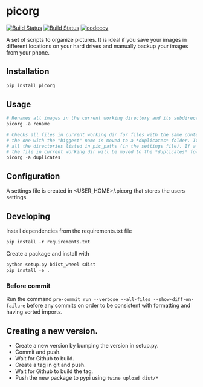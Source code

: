 # picorg
[![Build Status](https://img.shields.io/pypi/v/picorg.svg?style=flat)](https://img.shields.io/pypi/v/picorg.svg?style=flat)
[![Build Status](https://img.shields.io/github/license/frangiz/picorg.svg)](https://img.shields.io/github/license/frangiz/picorg.svg)
[![codecov](https://codecov.io/gh/frangiz/picorg/branch/master/graph/badge.svg?token=D8VG9ENXZ7)](https://codecov.io/gh/frangiz/picorg)

A set of scripts to organize pictures. It is ideal if you save your images in different locations on your hard drives and manually backup your images from your phone.

## Installation
```python
pip install picorg
```

## Usage
```python
# Renames all images in the current working directory and its subdirectories. It tries to use the timestamp of when the image was taken from the EXIF data. If the script cannot find a suitable name for a file, it will be moved to a **NOK** folder and the filename will be printed to the console.
picorg -a rename

# Checks all files in current working dir for files with the same content. If two files has the same content,
# the one with the "biggest" name is moved to a *duplicates* folder. It then traverses all the files in
# all the directories listed in pic_paths (in the settings file). If a file matches by name and content,
# the file in current working dir will be moved to the *duplicates* folder.
picorg -a duplicates
```

## Configuration
A settings file is created in <USER_HOME>/.picorg that stores the users settings.

## Developing
Install dependencies from the requirements.txt file
```python
pip install -r requirements.txt
```

Create a package and install with
```python
python setup.py bdist_wheel sdist
pip install -e .
```

### Before commit
Run the command `pre-commit run --verbose --all-files --show-diff-on-failure` before any commits on order to be consistent with formatting and having sorted imports.

## Creating a new version.
* Create a new version by bumping the version in setup.py.
* Commit and push.
* Wait for Github to build.
* Create a tag in git and push.
* Wait for Github to build the tag.
* Push the new package to pypi using `twine upload dist/*`